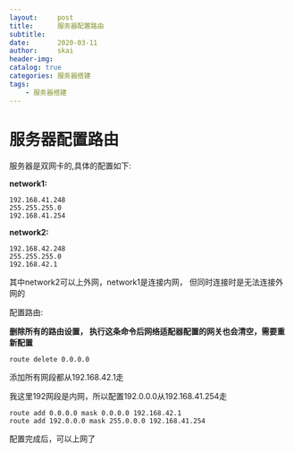 ```yaml
---
layout:     post
title:      服务器配置路由
subtitle:   
date:       2020-03-11
author:     skai
header-img: 
catalog: true
categories: 服务器搭建
tags:
    - 服务器搭建
---
```




# 服务器配置路由

服务器是双网卡的,具体的配置如下:

**network1:** 

```
192.168.41.248
255.255.255.0
192.168.41.254
```

**network2:**

```
192.168.42.248
255.255.255.0
192.168.42.1
```

其中network2可以上外网，network1是连接内网， 但同时连接时是无法连接外网的

配置路由:

 **删除所有的路由设置， 执行这条命令后网络适配器配置的网关也会清空，需要重新配置**

```
route delete 0.0.0.0 
```

添加所有网段都从192.168.42.1走

我这里192网段是内网，所以配置192.0.0.0从192.168.41.254走


```
route add 0.0.0.0 mask 0.0.0.0 192.168.42.1
route add 192.0.0.0 mask 255.0.0.0 192.168.41.254
```

配置完成后，可以上网了

